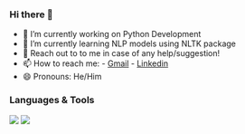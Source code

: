 ### Hi there 👋


- 🔭 I’m currently working on Python Development
- 🌱 I’m currently learning NLP models using NLTK package
- 💬 Reach out to to me in case of any help/suggestion!
- 📫 How to reach me:
      - [Gmail](vercettitommy322@gmail.com)
      - [Linkedin](https://www.linkedin.com/in/jatinjindal322/)
- 😄 Pronouns: He/Him

### Languages & Tools
<img src="{https://camo.githubusercontent.com/f43103eb5548094ee01c630b89fe17b5f77a520ae0ba1409184b60f926055f4f/68747470733a2f2f63646e2e6a7364656c6976722e6e65742f67682f64657669636f6e732f64657669636f6e406c61746573742f69636f6e732f707974686f6e2f707974686f6e2d6f726967696e616c2e737667}" />
<img src="{https://camo.githubusercontent.com/826cf86bd1df3e597c7a36fae43ab24881a27b77f2629dd159bd4586927514c4/68747470733a2f2f63646e2e6a7364656c6976722e6e65742f67682f64657669636f6e732f64657669636f6e406c61746573742f69636f6e732f632f632d6f726967696e616c2e737667)https://camo.githubusercontent.com/826cf86bd1df3e597c7a36fae43ab24881a27b77f2629dd159bd4586927514c4/68747470733a2f2f63646e2e6a7364656c6976722e6e65742f67682f64657669636f6e732f64657669636f6e406c61746573742f69636f6e732f632f632d6f726967696e616c2e737667}" />
